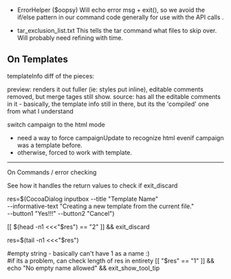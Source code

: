 * ErrorHelper ($oopsy)
  Will echo error msg + exit(), so we avoid the if/else pattern in our command code
  generally for use with the API calls .

* tar_exclusion_list.txt 
  This tells the tar command what files to skip over.
  Will probably need refining with time.

On Templates
------------

templateInfo
diff of the pieces:

preview: renders it out fuller (ie: styles put inline), editable comments removed, but merge tages still show.
source: has all the editable comments in it - basically, the template info still in there, but its the 'compiled' one from what I understand

switch campaign to the html mode

* need a way to force campaignUpdate to recognize html evenif campaign was a template before. 
* otherwise, forced to work with template.



-----------

On Commands / error checking

See how it handles the return values to check if exit_discard

res=$(CocoaDialog inputbox --title "Template Name" \
    --informative-text "Creating a new template from the current file." \
    --button1 "Yes!!!" --button2 "Cancel")

[[ $(head -n1 <<<"$res") == "2" ]] && exit_discard

res=$(tail -n1 <<<"$res")

#empty string - basically can't have 1 as a name :)  
#if its a problem, can check length of res in entirety
[[ "$res" == "1" ]] && echo "No empty name allowed" && exit_show_tool_tip